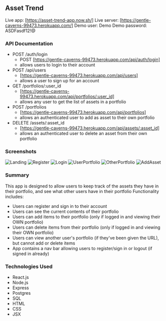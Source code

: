 ## Asset Trend
Live app: [https://asset-trend-app.now.sh/]
Live server: [https://gentle-caverns-99473.herokuapp.com/]
Demo user: Demo
Demo password: ASDFasdf12!@

### API Documentation
* POST /auth/login
  * POST [https://gentle-caverns-99473.herokuapp.com/api/auth/login]
  * allows users to login to their account
* POST /api/users
  * [https://gentle-caverns-99473.herokuapp.com/api/users]
  * allows a user to sign up for an account
* GET /portfolios/:user_id
  * [https://gentle-caverns-99473.herokuapp.com/api/portfolios/:user_id]
  * allows any user to get the list of assets in a portfolio
* POST /portfolios
  * [https://gentle-caverns-99473.herokuapp.com/api/portfolios]
  * allows an authenticated user to add as asset to their own portfolio
* DELETE /assets/:asset_id
  * [https://gentle-caverns-99473.herokuapp.com/api/assets/:asset_id]
  * allows an authenticated user to delete an asset from their own portfolio


### Screenshots

![Landing](/images/landingPage.png)
![Register](/images/registrationPage.png)
![Login](/images/loginPage.png)
![UserPortfolio](/images/currentUserPortfolio.png)
![OtherPortfolio](/images/otherUserPortfolio.png)
![AddAsset](/images/AddAsset.png)

### Summary
This app is designed to allow users to keep track of the assets they have in their portfolio, and see what other users have in their portfolio
Functionality includes:
* Users can register and sign in to their account
* Users can see the current contents of their portfolio
* Users can add items to their portfolio (only if logged in and viewing their OWN portfolio)
* Users can delete items from their portfolio (only if logged in and viewing their OWN portfolio)
* Users can view another user's portfolio (if they've been given the URL), but cannot add or delete items
* App contains a nav bar allowing users to register/sign in or logout (if signed in already)

### Technologies Used
* React.js
* Node.js
* Express
* Postgres
* SQL
* HTML
* CSS
* JSX